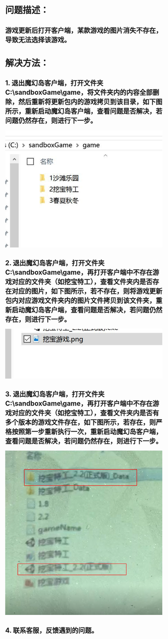 # 问题描述：
## 游戏更新后打开客户端，某款游戏的图片消失不存在，导致无法选择该游戏。
# 解决方法：
## 1. 退出魔幻岛客户端，打开文件夹C:\sandboxGame\game，将文件夹内的内容全部删除，然后重新将更新包内的游戏拷贝到该目录，如下图所示，重新启动魔幻岛客户端，查看问题是否解决，若问题仍然存在，则进行下一步。
![""](images/MagicIsland-Update-1-1.jpg)
## 2. 退出魔幻岛客户端，打开文件夹C:\sandboxGame\game，再打开客户端中不存在游戏对应的文件夹（如挖宝特工），查看文件夹内是否存在对应的图片，如下图所示，若不存在，则将游戏更新包内对应游戏文件夹内的图片文件拷贝到该文件夹，重新启动魔幻岛客户端，查看问题是否解决，若问题仍然存在，则进行下一步。
![""](images/MagicIsland-Update-1-2.jpg)
## 3. 退出魔幻岛客户端，打开文件夹C:\sandboxGame\game，再打开客户端中不存在游戏对应的文件夹（如挖宝特工），查看文件夹内是否有多个版本的游戏文件存在，如下图所示，若存在，则严格按照第一步重新执行一次，重新启动魔幻岛客户端，查看问题是否解决，若问题仍然存在，则进行下一步。
![""](images/MagicIsland-Update-1-3.png)
## 4. 联系客服，反馈遇到的问题。